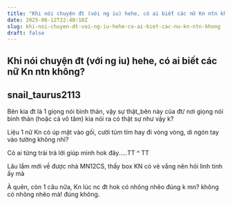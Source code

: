 ```yaml
---
title: "Khi nói chuyện đt (với ng iu) hehe, có ai biết các nữ Kn ntn không?"
date: 2025-06-12T22:40:18Z
slug: khi-noi-chuyen-dt-voi-ng-iu-hehe-co-ai-biet-cac-nu-kn-ntn-khong
draft: false
---
```


## Khi nói chuyện đt (với ng iu) hehe, có ai biết các nữ Kn ntn không?

## snail_taurus2113

Bên kia đt là 1 giọng nói bình thản, vậy sự thật_bên này của đt/ nơi giọng nói bình thản (hoặc cả vô tâm) kia nói ra có thật sự như vậy k? 
 
Liệu 1 nữ Kn có úp mặt vào gối, cười tủm tỉm hay đi vòng vòng, di ngón tay vào tường không nhỉ?
 
Có ai từng trải trả lời giúp mình hok đây.....TT ^ TT
 
Lâu lắm mới về được nhà MN12CS, thấy box KN có vẻ vắng nên hỏi linh tinh ấy mà 
 
À quên, còn 1 câu nữa, Kn lúc nc đt hok có nhõng nhẽo đúng k mn? không có nhõng nhẽo mà! đúng không.
